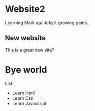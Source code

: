 # Website2
Learning Mark up/ Jekyll. growing pains...

## New website

This is a great new site?

# Bye world
List:
- Learn Html
- Learn Css
- Learn Javascript
